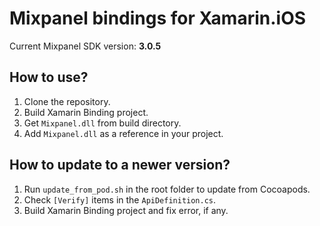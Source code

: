 # Mixpanel bindings for Xamarin.iOS

Current Mixpanel SDK version: **3.0.5**

## How to use?

1. Clone the repository.
2. Build Xamarin Binding project.
3. Get `Mixpanel.dll` from build directory.
4. Add `Mixpanel.dll` as a reference in your project.

## How to update to a newer version?

1. Run `update_from_pod.sh` in the root folder to update from Cocoapods.
2. Check `[Verify]` items in the `ApiDefinition.cs`.
3. Build Xamarin Binding project and fix error, if any.

